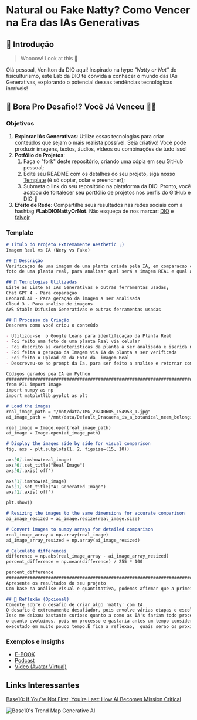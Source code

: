 # Natural ou Fake Natty? Como Vencer na Era das IAs Generativas

## 🚀 Introdução

> Woooow! Look at this 👀

Olá pessoal, Venilton da DIO aqui! Inspirado na hype _"Natty or Not"_ do fisiculturismo, este Lab da DIO te convida a conhecer o mundo das IAs Generativas, explorando o potencial dessas tendências tecnológicas incríveis!

## 🎯 Bora Pro Desafio!? Você Já Venceu 💪🤓

### Objetivos

1. **Explorar IAs Generativas**: Utilize essas tecnologias para criar conteúdos que sejam o mais realista possível. Seja criativo! Você pode produzir imagens, textos, áudios, vídeos ou combinações de tudo isso!
1. **Potfólio de Projetos**:
    1. Faça o "fork" deste repositório, criando uma cópia em seu GitHub pessoal;
    2. Edite seu README com os detalhes do seu projeto, siga nosso [Template](#template) (é só copiar, colar e preencher);
    3. Submeta o link do seu repositório na plataforma da DIO. Pronto, você acabou de fortalecer seu portfólio de projetos nos perfis do GitHub e DIO 🚀
1. **Efeito de Rede**: Compartilhe seus resultados nas redes sociais com a hashtag **#LabDIONattyOrNot**. Não esqueça de nos marcar: [DIO](https://www.linkedin.com/school/dio-makethechange) e [falvojr](https://www.linkedin.com/in/falvojr).

### Template

```markdown
# Título do Projeto Extremamente Aesthetic ;)
Imagem Real vs IA (Nery vs Fake)

## 📒 Descrição
Verificaçao de uma imagem de uma planta criada pela IA, em comparacao com uma
foto de uma planta real, para analisar qual será a imagem REAL e qual a imagem da  planta Gerada pela IA.jeto

## 🤖 Tecnologias Utilizadas
Liste as Liste as IAs Generativas e outras ferramentas usadas;
Chat GPT 4 - Para coparaçao
Leonard.AI - Para geraçao da imagem a ser analisada
Cloud 3 - Para analise de imagens 
AWS Stable Difusion Generativas e outras ferramentas usadas

## 🧐 Processo de Criação
Descreva como você criou o conteúdo

- Utilizou-se  o Google Leans para identificaçao da Planta Real
- Foi feito uma foto de uma planta Real via celular
- Foi descrito as caracteristicas da planta a ser analisada e iserida no prompt da IA
- Foi feita a geraçao da Imagem via IA da planta a ser verificada 
- Foi feito o Upload da da Foto da  imagem Real
- Descreveu-se no prompt da Ia, para ser feito a analise e retornar com percentual de acerto e código utilizado pela IA.

Códigos gerados pea IA em Python
###############################################################################################################################################################################
from PIL import Image
import numpy as np
import matplotlib.pyplot as plt

# Load the images
real_image_path = "/mnt/data/IMG_20240605_154953_1.jpg"
ai_image_path = "/mnt/data/Default_Dracaena_is_a_botanical_neem_belonging_to_the_Dracenac_2.jpg"

real_image = Image.open(real_image_path)
ai_image = Image.open(ai_image_path)

# Display the images side by side for visual comparison
fig, axs = plt.subplots(1, 2, figsize=(15, 10))

axs[0].imshow(real_image)
axs[0].set_title("Real Image")
axs[0].axis('off')

axs[1].imshow(ai_image)
axs[1].set_title("AI Generated Image")
axs[1].axis('off')

plt.show()

# Resizing the images to the same dimensions for accurate comparison
ai_image_resized = ai_image.resize(real_image.size)

# Convert images to numpy arrays for detailed comparison
real_image_array = np.array(real_image)
ai_image_array_resized = np.array(ai_image_resized)

# Calculate differences
difference = np.abs(real_image_array - ai_image_array_resized)
percent_difference = np.mean(difference) / 255 * 100

percent_difference
################################################################################################################################################################################# 🚀 Resultados
Apresente os resultados do seu projeto
Com base na análise visual e quantitativa, podemos afirmar que a primeira imagem (IMG_20240605_154953_1.jpg) é a real e a segunda imagem (Default_Dracaena_is_a_botanical_neem_belonging_to_the_Dracenac_2.jpg) é a gerada por inteligência artificial. O percentual de diferença de aproximadamente 42.12% reflete as diferenças significativas nas características visuais entre as duas imagens. ​

## 💭 Reflexão (Opcional)
Comente sobre o desafio de criar algo 'natty' com IA.
O desafio é extremamente desafiador, pois envolve várias etapas e escolhas das ferramentas a serem uilizadas,
Isso me deixou bastante curioso quanto a como as IA's fariam todo processo, reflentindo sobre este processo,
o quanto evoluimos, pois um processo e gastaria antes um tempo considerável de análise e processamento, foi
executado em muito pouco tempo.E fica a reflexao,  quais serao os proximos recursos que as Ia's ganharao em um futuro próximo?

```

### Exemplos e Insigths

- [E-BOOK](/exemplos/E-BOOK.md)
- [Podcast](/exemplos/PODCAST.md)
- [Vídeo (Avatar Virtual)](/exemplos/VIDEO.md)

## Links Interessantes

[Base10: If You’re Not First, You’re Last: How AI Becomes Mission Critical](https://base10.vc/post/generative-ai-mission-critical/)

![Base10's Trend Map Generative AI](https://github.com/digitalinnovationone/lab-natty-or-not/assets/730492/f4df26e8-f8f7-4419-8252-c69d73ea930c)
